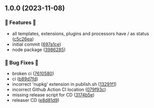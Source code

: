 ## 1.0.0 (2023-11-08)


### 🚀 Features 🚀

* all templates, extensions, plugins and processors have / as status ([c5c26ea](https://github.com/AtomiCloud/sulfone.helium/commit/c5c26eaa4ab8b333ee335f2f1cee6a905b3334eb))
* initial commit ([697a1ce](https://github.com/AtomiCloud/sulfone.helium/commit/697a1ceef8cebfdad871ba3714748a618201a045))
* node package ([3986285](https://github.com/AtomiCloud/sulfone.helium/commit/3986285f65876d46f8dec9c0061f3db6ba9d2414))


### 🐛 Bug Fixes 🐛

* broken ci ([7610580](https://github.com/AtomiCloud/sulfone.helium/commit/7610580ac7c4294a2ccf7c4a416fa298b54ec31a))
* ci ([b89d7fd](https://github.com/AtomiCloud/sulfone.helium/commit/b89d7fda4680b645b4116423a30ec2c6c342cec1))
* incorrect 'nupkg' extension in publish.sh ([13291f1](https://github.com/AtomiCloud/sulfone.helium/commit/13291f19689411561edcdfe133ce2f27c9751c79))
* incorrect Github Action CI location ([079f93c](https://github.com/AtomiCloud/sulfone.helium/commit/079f93cb3b287b4262a31deed1674745f31d324d))
* missing release script for CD ([3174b5e](https://github.com/AtomiCloud/sulfone.helium/commit/3174b5e5aca19178e6f2074a4388fe93824f19cb))
* releaser CD ([e8d81d9](https://github.com/AtomiCloud/sulfone.helium/commit/e8d81d986b47e2e17b2064e031a1894c6c125f9b))
